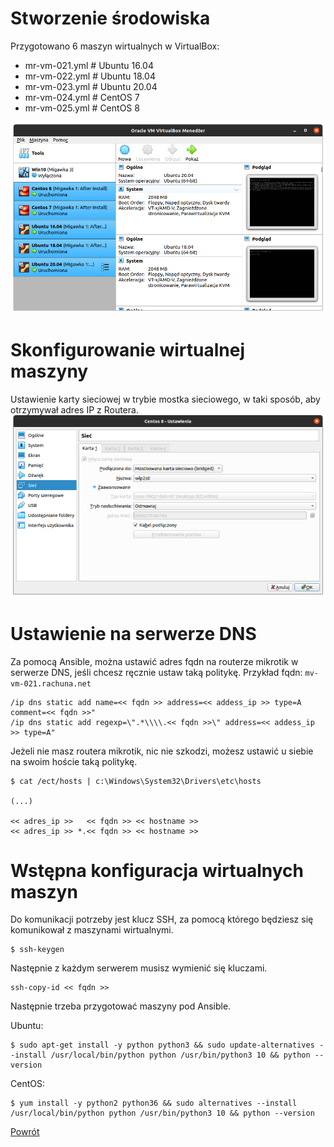 Stworzenie środowiska
=========

Przygotowano 6 maszyn wirtualnych w VirtualBox:
- mr-vm-021.yml # Ubuntu 16.04
- mr-vm-022.yml # Ubuntu 18.04
- mr-vm-023.yml # Ubuntu 20.04
- mr-vm-024.yml # CentOS 7
- mr-vm-025.yml # CentOS 8

![VirtualBox](../../../__images/standards/laboratory_environment/virtual_machine.png)

Skonfigurowanie wirtualnej maszyny
=========

Ustawienie karty sieciowej w trybie mostka sieciowego, w taki sposób, aby otrzymywał adres IP z Routera.
![Konfiguracja Karty Sieciowej](../../../__images/standards/laboratory_environment/configure_network_interface.png)

Ustawienie na serwerze DNS
=========

Za pomocą Ansible, można ustawić adres fqdn na routerze mikrotik w serwerze DNS, jeśli chcesz ręcznie ustaw taką politykę.
Przykład fqdn: `mv-vm-021.rachuna.net`
```
/ip dns static add name=<< fqdn >> address=<< addess_ip >> type=A comment=<< fqdn >>"
/ip dns static add regexp=\".*\\\\.<< fqdn >>\" address=<< addess_ip >> type=A"
```

Jeżeli nie masz routera mikrotik, nic nie szkodzi, możesz ustawić u siebie na swoim hoście taką politykę.
```
$ cat /ect/hosts | c:\Windows\System32\Drivers\etc\hosts

(...)

<< adres_ip >>   << fqdn >> << hostname >>
<< adres_ip >> *.<< fqdn >> << hostname >>
```

Wstępna konfiguracja wirtualnych maszyn
=========
Do komunikacji potrzeby jest klucz SSH, za pomocą którego będziesz się komunikował z maszynami wirtualnymi.
```
$ ssh-keygen
```
Następnie z każdym serwerem musisz wymienić się kluczami.
```
ssh-copy-id << fqdn >>
```
Następnie trzeba przygotować maszyny pod Ansible.

Ubuntu:
```
$ sudo apt-get install -y python python3 && sudo update-alternatives --install /usr/local/bin/python python /usr/bin/python3 10 && python --version
```
CentOS:
```
$ yum install -y python2 python36 && sudo alternatives --install /usr/local/bin/python python /usr/bin/python3 10 && python --version
```

[Powrót](../../../README.md)